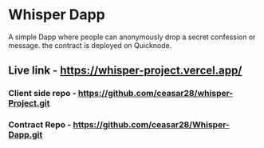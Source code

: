 # Whisper Dapp

A simple Dapp where people can anonymously drop a secret confession or message. the contract is deployed on Quicknode.

## Live link - https://whisper-project.vercel.app/

### Client side repo - https://github.com/ceasar28/whisper-Project.git

### Contract Repo - https://github.com/ceasar28/Whisper-Dapp.git

